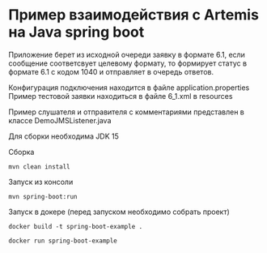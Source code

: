 # Пример взаимодействия с Artemis на Java spring boot

Приложение берет из исходной очереди заявку в формате 6.1, если сообщение соответсвует целевому формату, то
формирует статус в формате 6.1 с кодом 1040 и отправляет в очередь ответов.

Конфигурация подключения находится в файле application.properties
Пример тестовой заявки находиться в файле 6_1.xml в resources

Пример слушателя и отправителя с комментариями представлен в классе DemoJMSListener.java

Для сборки необходима JDK 15

Сборка

``
mvn clean install
``

Запуск из консоли

``
mvn spring-boot:run
``

Запуск в докере (перед запуском необходимо собрать проект)

``
docker build -t spring-boot-example .
``

``
docker run spring-boot-example
``
